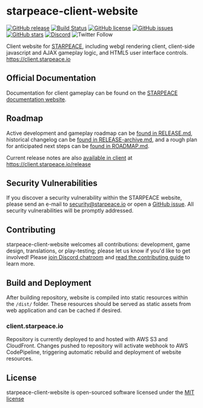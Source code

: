 
# starpeace-client-website

[![GitHub release](https://img.shields.io/github/release/starpeace-project/starpeace-client-website.svg)](https://github.com/starpeace-project/starpeace-client-website/releases/)
[![Build Status](https://travis-ci.org/starpeace-project/starpeace-client-website.svg)](https://travis-ci.org/starpeace-project/starpeace-client-website)
[![GitHub license](https://img.shields.io/github/license/starpeace-project/starpeace-client-website.svg)](https://github.com/starpeace-project/starpeace-client-website/blob/master/LICENSE)
[![GitHub issues](https://img.shields.io/github/issues/starpeace-project/starpeace-client-website.svg)](https://github.com/starpeace-project/starpeace-client-website/issues)
[![GitHub stars](https://img.shields.io/github/stars/starpeace-project/starpeace-client-website.svg)](https://github.com/starpeace-project/starpeace-client-website/stargazers)
[![Discord](https://img.shields.io/discord/449310464321650703.svg?logo=discord)](https://discord.gg/TF9Bmsj)
![Twitter Follow](https://img.shields.io/twitter/follow/starpeace_io.svg?style=social&label=Follow)

Client website for [STARPEACE](https://www.starpeace.io), including webgl rendering client, client-side javascript and AJAX gameplay logic, and HTML5 user interface controls. https://client.starpeace.io

## Official Documentation

Documentation for client gameplay can be found on the [STARPEACE documentation website](https://docs.starpeace.io).

## Roadmap

Active development and gameplay roadmap can be [found in RELEASE.md](./RELEASE.md), historical changelog can be [found in RELEASE-archive.md](./RELEASE-archive.md), and a rough plan for anticipated next steps can be [found in ROADMAP.md](./ROADMAP.md).

Current release notes are also [available in client](https://client.starpeace.io/release) at https://client.starpeace.io/release

## Security Vulnerabilities

If you discover a security vulnerability within the STARPEACE website, please send an e-mail to security@starpeace.io or open a [GitHub issue](https://github.com/starpeace-project/starpeace-client-website/issues). All security vulnerabilities will be promptly addressed.

## Contributing

starpeace-client-website welcomes all contributions: development, game design, translations, or play-testing; please let us know if you'd like to get involved! Please [join Discord chatroom](https://discord.gg/TF9Bmsj) and [read the contributing guide](./CONTRIBUTING.md) to learn more.

## Build and Deployment

After building repository, website is compiled into static resources within the ```/dist/``` folder. These resources should be served as static assets from web application and can be cached if desired.

### client.starpeace.io

Repository is currently deployed to and hosted with AWS S3 and CloudFront. Changes pushed to repository will activate webhook to AWS CodePipeline, triggering automatic rebuild and deployment of website resources.

## License

starpeace-client-website is open-sourced software licensed under the [MIT license](http://opensource.org/licenses/MIT)

